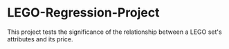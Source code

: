 # LEGO-Regression-Project
This project tests the significance of the relationship between a LEGO set's attributes and its price.
